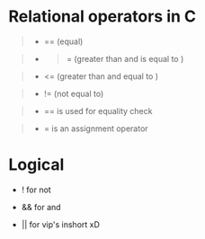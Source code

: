 # Relational operators in C

> - == (equal)

> - > = (greater than and is equal to )

> - <= (greater than and equal to )

> - != (not equal to)

> - == is used for equality check

> - = is an assignment operator

# Logical

- ! for not

- && for and

- || for vip's inshort xD

